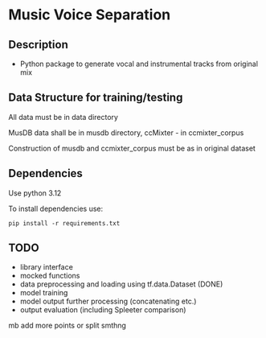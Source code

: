 # Music Voice Separation

## Description

- Python package to generate vocal and instrumental tracks from original mix

## Data Structure for training/testing

All data must be in data directory

MusDB data shall be in musdb directory, ccMixter - in ccmixter_corpus

Construction of musdb and ccmixter_corpus must be as in original dataset

## Dependencies

Use python 3.12

To install dependencies use:
```shell
pip install -r requirements.txt
```


## TODO

- library interface
- mocked functions
- data preprocessing and loading using tf.data.Dataset (DONE)
- model training
- model output further processing (concatenating etc.)
- output evaluation (including Spleeter comparison)

mb add more points or split smthng